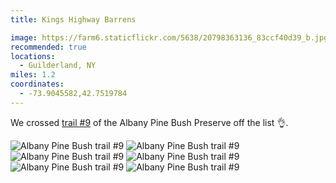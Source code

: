 ```yaml
---
title: Kings Highway Barrens

image: https://farm6.staticflickr.com/5638/20798363136_83ccf40d39_b.jpg
recommended: true
locations:
  - Guilderland, NY
miles: 1.2
coordinates:
  - -73.9045582,42.7519784
---
```


We crossed [trail #9](http://www.albanypinebush.org/recreation-center/trails-maps-and-conditions) of the Albany Pine Bush Preserve off the list :ok_hand:.

<div class="photos">
<img src="https://farm1.staticflickr.com/734/20636671878_ca5c87bcc4_b.jpg" alt="Albany Pine Bush trail #9">
<img src="https://farm6.staticflickr.com/5638/20798363136_83ccf40d39_b.jpg" alt="Albany Pine Bush trail #9">
<img src="https://farm6.staticflickr.com/5697/20798363166_fb678c710b_b.jpg" class="img-tall" alt="Albany Pine Bush trail #9">
<img src="https://farm1.staticflickr.com/767/20202036194_11fa0e49bd_b.jpg" class="img-wide" alt="Albany Pine Bush trail #9">
<img src="https://farm1.staticflickr.com/591/20824645025_372029e8a2_b.jpg" class="img-wide" alt="Albany Pine Bush trail #9">
<img src="https://farm6.staticflickr.com/5657/20202056394_ccd71d0d56_b.jpg" class="img-tall" alt="Albany Pine Bush trail #9">
</div>
